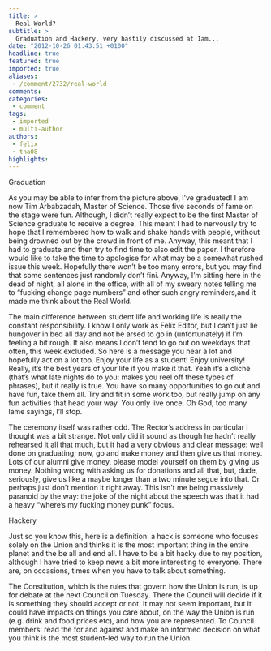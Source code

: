 ```yaml
---
title: >
  Real World?
subtitle: >
  Graduation and Hackery, very hastily discussed at 1am...
date: "2012-10-26 01:43:51 +0100"
headline: true
featured: true
imported: true
aliases:
 - /comment/2732/real-world
comments:
categories:
 - comment
tags:
 - imported
 - multi-author
authors:
 - felix
 - tna08
highlights:
---
```


Graduation

As you may be able to infer from the picture above, I’ve graduated! I am now Tim Arbabzadah, Master of Science. Those five seconds of fame on the stage were fun. Although, I didn’t really expect to be the first Master of Science graduate to receive a degree. This meant I had to nervously try to hope that I remembered how to walk and shake hands with people, without being drowned out by the crowd in front of me. Anyway, this meant that I had to graduate and then try to find time to also edit the paper. I therefore would like to take the time to apologise for what may be a somewhat rushed issue this week. Hopefully there won’t be too many errors, but you may find that some sentences just randomly don’t fini. Anyway, I’m sitting here in the dead of night, all alone in the office, with all of my sweary notes telling me to “fucking change page numbers” and other such angry reminders,and it made me think about the Real World.

The main difference between student life and working life is really the constant responsibility. I know I only work as Felix Editor, but I can’t just lie hungover in bed all day and not be arsed to go in (unfortunately) if I’m feeling a bit rough. It also means I don’t tend to go out on weekdays that often, this week excluded. So here is a message you hear a lot and hopefully act on a lot too. Enjoy your life as a student! Enjoy university! Really, it’s the best years of your life if you make it that. Yeah it’s a cliché (that’s what late nights do to you: makes you reel off these types of phrases), but it really is true. You have so many opportunities to go out and have fun, take them all. Try and fit in some work too, but really jump on any fun activities that head your way. You only live once. Oh God, too many lame sayings, I’ll stop.

The ceremony itself was rather odd. The Rector’s address in particular I thought was a bit strange. Not only did it sound as though he hadn’t really rehearsed it all that much, but it had a very obvious and clear message: well done on graduating; now, go and make money and then give us that money. Lots of our alumni give money, please model yourself on them by giving us money. Nothing wrong with asking us for donations and all that, but, dude, seriously, give us like a maybe longer than a two minute segue into that. Or perhaps just don’t mention it right away. This isn’t me being massively paranoid by the way: the joke of the night about the speech was that it had a heavy “where’s my fucking money punk” focus.

Hackery

Just so you know this, here is a definition: a hack is someone who focuses solely on the Union and thinks it is the most important thing in the entire planet and the be all and end all. I have to be a bit hacky due to my position, although I have tried to keep news a bit more interesting to everyone. There are, on occasions, times when you have to talk about something.

The Constitution, which is the rules that govern how the Union is run, is up for debate at the next Council on Tuesday. There the Council will decide if it is something they should accept or not. It may not seem important, but it could have impacts on things you care about, on the way the Union is run (e.g. drink and food prices etc), and how you are represented. To Council members: read the for and against and make an informed decision on what you think is the most student-led way to run the Union.
